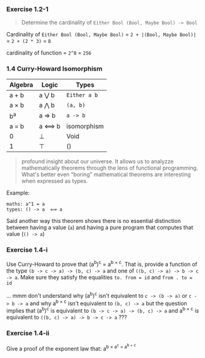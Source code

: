 ### Exercise 1.2-1
> Determine the cardinality of `Either Bool (Bool, Maybe Bool) -> Bool`

Cardinality of `Either Bool (Bool, Maybe Bool)` = `2 + |(Bool, Maybe Bool)|`
= `2 + (2 * 3)`
= `8`

cardinality of function = `2^8` = `256`

### 1.4 Curry-Howard Isomorphism

| Algebra  | Logic | Types |
| ------------- | ------------- | --- |
| a + b  | a ⋁ b  | `Either a b` |
| a × b  | a ⋀ b | `(a, b)`  |
|  b<sup>a</sup> | a ⇒ b | `a -> b` |
| a = b | a ⟺ b | isomorphism |
| 0 | ⊥ | Void |
| 1 | ⊤ | () |

> profound insight about our universe. It allows us to analyzze mathematically theorems through the lens of functional programming. What's better even "boring" mathematical theorems are interesting when expressed as types.

Example:

```
maths: a^1 = a
types: () -> a  ⟺ a
```

Said another way this theorem shows there is no essential distinction between having a value (`a`) and having a pure program that computes that value (`() -> a`)

### Exercise 1.4-i
Use Curry-Howard to prove that (a<sup>b</sup>)<sup>c</sup> = a<sup>b × c</sup>. That is, provide a function of the type `(b -> c -> a) -> (b, c) -> a` and one of `((b, c) -> a) -> b -> c -> a`. Make sure they satisfy the equalities `to. from = id` and `from . to = id`

... mmm don't understand why (a<sup>b</sup>)<sup>c</sup> isn't equivalent to `c -> (b -> a)` or `c -> b -> a` and why a<sup>b × c</sup> isn't equivalent to `(b, c) -> a` but the question implies that (a<sup>b</sup>)<sup>c</sup> is equivalent to `(b -> c -> a) -> (b, c) -> a` and a<sup>b × c</sup> is equivalent to `((b, c) -> a) -> b -> c -> a` ???

### Exercise 1.4-ii
Give a proof of the exponent law that: a<sup>b</sub> × a<sup>c</sup> = a<sup>b + c</sup>
